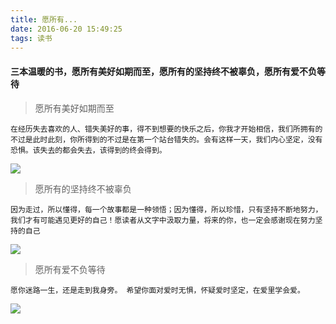 ```yaml
---
title: 愿所有...
date: 2016-06-20 15:49:25
tags: 读书
---
```

#### 三本温暖的书，愿所有美好如期而至，愿所有的坚持终不被辜负，愿所有爱不负等待

<!--more-->

> 愿所有美好如期而至

    在经历失去喜欢的人、错失美好的事，得不到想要的快乐之后，你我才开始相信，我们所拥有的不过是此时此刻，你所得到的不过是在第一个站台错失的。会有这样一天，我们内心坚定，没有恐惧。该失去的都会失去，该得到的终会得到。

![](http://img3x5.ddimg.cn/97/30/1016239255-1_u_2.jpg)

> 愿所有的坚持终不被辜负

    因为走过，所以懂得，每一个故事都是一种领悟；因为懂得，所以珍惜，只有坚持不断地努力，我们才有可能遇见更好的自己！愿读者从文字中汲取力量，将来的你，也一定会感谢现在努力坚持的自己

![](http://img3x1.ddimg.cn/72/8/1123382871-1_u_2.jpg)

> 愿所有爱不负等待

    愿你迷路一生，还是走到我身旁。 希望你面对爱时无惧，怀疑爱时坚定，在爱里学会爱。
![](http://img3x1.ddimg.cn/32/24/1123091771-1_u_2.jpg)
